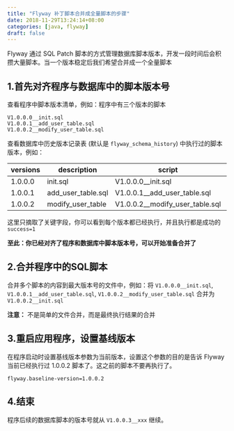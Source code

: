 ```yaml
---
title: "Flyway 补丁脚本合并成全量脚本的步骤"
date: 2018-11-29T13:24:14+08:00
categories: [java, flyway]
draft: false
---
```


Flyway 通过 SQL Patch 脚本的方式管理数据库脚本版本，开发一段时间后会积攒大量脚本。当一个版本稳定后我们希望合并成一个全量脚本

## 1.首先对齐程序与数据库中的脚本版本号

查看程序中脚本版本清单，例如：程序中有三个版本的脚本

```
V1.0.0.0__init.sql
V1.0.0.1__add_user_table.sql
V1.0.0.2__modify_user_table.sql
```

查看数据库中历史版本记录表 (默认是 `flyway_schema_history`) 中执行过的脚本版本，例如：

| versions | description | script  | success                |
| -------- | ----------- | --------| ---------------------- |
| 1.0.0.0  | init.sql    | V1.0.0.0__init.sql | 1 |
| 1.0.0.1  | add_user_table.sql  | V1.0.0.1__add_user_table.sql   | 1 |
| 1.0.0.2  | modify_user_table | V1.0.0.2__modify_user_table.sql | 1 |

这里只摘取了关键字段，你可以看到每个版本都已经执行，并且执行都是成功的 `success=1`

**至此：你已经对齐了程序和数据库中脚本版本号，可以开始准备合并了**

## 2.合并程序中的SQL脚本

合并多个脚本的内容到最大版本号的文件中，例如：将 `V1.0.0.0__init.sql`, `V1.0.0.1__add_user_table.sql`, `V1.0.0.2__modify_user_table.sql` 合并为 `V1.0.0.2__init.sql`

**注意：** 不是简单的文件合并，而是最终执行结果的合并

## 3.重启应用程序，设置基线版本

在程序启动时设置基线版本参数为当前版本，设置这个参数的目的是告诉 Flyway 当前已经执行过 1.0.0.2 脚本了。这之前的脚本不要再执行了。

```properties
flyway.baseline-version=1.0.0.2
```

## 4.结束

程序后续的数据库脚本的版本号就从 `V1.0.0.3__xxx` 继续。